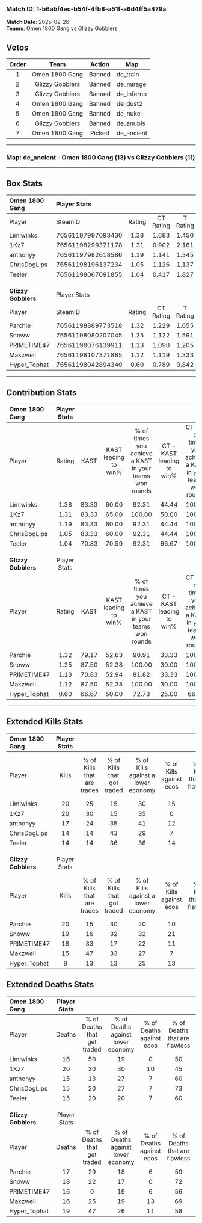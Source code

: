 ### Match ID: 1-b6abf4ec-b54f-4fb8-a51f-a6d4ff5a479a  
**Match Date**: 2025-02-26  
**Teams**: Omen 1800 Gang vs Glizzy Gobblers  

## Vetos  

| Order | Team | Action | Map |
| :---: | :--: | :----: | --- |
| 1 | Omen 1800 Gang | Banned | de_train |
| 2 | Glizzy Gobblers | Banned | de_mirage |
| 3 | Glizzy Gobblers | Banned | de_inferno |
| 4 | Omen 1800 Gang | Banned | de_dust2 |
| 5 | Omen 1800 Gang | Banned | de_nuke |
| 6 | Glizzy Gobblers | Banned | de_anubis |
| 7 | Omen 1800 Gang | Picked | de_ancient |

---  

### **Map**: de_ancient - Omen 1800 Gang (13) vs Glizzy Gobblers (11)  
---  

## Box Stats  

| **Omen 1800 Gang**  | Player Stats      |        |           |          |       |       |       |         |        |      |     |
| :- | :- | :-: | :-: | :-: | :-: | :-: | :-: | :-: | :-: | :-: | :-: |
| Player              | SteamID           | Rating | CT Rating | T Rating | KAST  |  ADR  | Kills | Assists | Deaths | K/D  | HS% |
| Limiwinks           | 76561197997093430 |  1.38  |   1.683   |  1.450   | 83.33 | 98.6  |  20   |    6    |   16   | 1.25 | 35  |
| 1Kz7                | 76561198299371178 |  1.31  |   0.902   |  2.161   | 83.33 | 102.8 |  20   |    9    |   20   | 1.00 | 55  |
| anthonyy            | 76561197982618586 |  1.19  |   1.141   |  1.345   | 83.33 | 63.4  |  17   |    8    |   15   | 1.13 | 35  |
| ChrisDogLips        | 76561198196137234 |  1.05  |   1.126   |  1.137   | 83.33 | 62.8  |  14   |    2    |   15   | 0.93 | 57  |
| Teeler              | 76561198067091855 |  1.04  |   0.417   |  1.827   | 70.83 | 76.9  |  14   |   10    |   15   | 0.93 | 28  |
|                     |                   |        |           |          |       |       |       |         |        |      |     |
|                     |                   |        |           |          |       |       |       |         |        |      |     |
|                     |                   |        |           |          |       |       |       |         |        |      |     |
| **Glizzy Gobblers** | Player Stats      |        |           |          |       |       |       |         |        |      |     |
| Player              | SteamID           | Rating | CT Rating | T Rating | KAST  |  ADR  | Kills | Assists | Deaths | K/D  | HS% |
| Parchie             | 76561198889773518 |  1.32  |   1.229   |  1.655   | 79.17 | 94.5  |  20   |    8    |   17   | 1.18 | 40  |
| Snoww               | 76561198080207045 |  1.25  |   1.122   |  1.591   | 87.50 | 79.8  |  19   |    3    |   18   | 1.06 | 47  |
| PRIMETIME47         | 76561198076139911 |  1.13  |   1.090   |  1.205   | 70.83 | 73.9  |  18   |    6    |   16   | 1.13 | 50  |
| Makzwell            | 76561198107371885 |  1.12  |   1.119   |  1.333   | 87.50 | 67.0  |  15   |    5    |   16   | 0.94 | 46  |
| Hyper_Tophat        | 76561198042894340 |  0.60  |   0.789   |  0.842   | 66.67 | 49.3  |   8   |    7    |   19   | 0.42 | 37  |
---  

## Contribution Stats  

| **Omen 1800 Gang**  | Player Stats |       |                      |                                                        |                           |                                                             |                          |                                                            |
| :- | :-: | :-: | :-: | :-: | :-: | :-: | :-: | :-: |
| Player              |    Rating    | KAST  | KAST leading to win% | % of times you achieve a KAST in your teams won rounds | CT - KAST leading to win% | CT - % of times you achieve a KAST in your teams won rounds | T - KAST leading to win% | T - % of times you achieve a KAST in your teams won rounds |
| Limiwinks           |     1.38     | 83.33 |        60.00         |                         92.31                          |           44.44           |                           100.00                            |          72.73           |                           88.89                            |
| 1Kz7                |     1.31     | 83.33 |        65.00         |                         100.00                         |           50.00           |                           100.00                            |          75.00           |                           100.00                           |
| anthonyy            |     1.19     | 83.33 |        60.00         |                         92.31                          |           44.44           |                           100.00                            |          72.73           |                           88.89                            |
| ChrisDogLips        |     1.05     | 83.33 |        60.00         |                         92.31                          |           44.44           |                           100.00                            |          72.73           |                           88.89                            |
| Teeler              |     1.04     | 70.83 |        70.59         |                         92.31                          |           66.67           |                           100.00                            |          72.73           |                           88.89                            |
|                     |              |       |                      |                                                        |                           |                                                             |                          |                                                            |
|                     |              |       |                      |                                                        |                           |                                                             |                          |                                                            |
|                     |              |       |                      |                                                        |                           |                                                             |                          |                                                            |
| **Glizzy Gobblers** | Player Stats |       |                      |                                                        |                           |                                                             |                          |                                                            |
| Player              |    Rating    | KAST  | KAST leading to win% | % of times you achieve a KAST in your teams won rounds | CT - KAST leading to win% | CT - % of times you achieve a KAST in your teams won rounds | T - KAST leading to win% | T - % of times you achieve a KAST in your teams won rounds |
| Parchie             |     1.32     | 79.17 |        52.63         |                         90.91                          |           33.33           |                           100.00                            |          70.00           |                           87.50                            |
| Snoww               |     1.25     | 87.50 |        52.38         |                         100.00                         |           30.00           |                           100.00                            |          72.73           |                           100.00                           |
| PRIMETIME47         |     1.13     | 70.83 |        52.94         |                         81.82                          |           33.33           |                           100.00                            |          75.00           |                           75.00                            |
| Makzwell            |     1.12     | 87.50 |        52.38         |                         100.00                         |           30.00           |                           100.00                            |          72.73           |                           100.00                           |
| Hyper_Tophat        |     0.60     | 66.67 |        50.00         |                         72.73                          |           25.00           |                            66.67                            |          75.00           |                           75.00                            |
---  

## Extended Kills Stats  

| **Omen 1800 Gang**  | Player Stats |                            |                            |                                    |                         |                              |                                 |                                       |                    |           |
| :- | :-: | :-: | :-: | :-: | :-: | :-: | :-: | :-: | :-: | :-: |
| Player              |    Kills     | % of Kills that are trades | % of Kills that got traded | % of Kills against a lower economy | % of Kills against ecos | % of Kills that are flawless | % of Kills that are close duels | % of Kills that are assisted by flash | Pistol Round Kills | AWP Kills |
| Limiwinks           |      20      |             25             |             15             |                 30                 |           15            |              65              |                5                |                   0                   |         0          |     1     |
| 1Kz7                |      20      |             30             |             15             |                 35                 |            0            |              60              |                5                |                  10                   |         0          |     3     |
| anthonyy            |      17      |             24             |             35             |                 41                 |           12            |              59              |                0                |                   0                   |         0          |     1     |
| ChrisDogLips        |      14      |             14             |             43             |                 29                 |            7            |              86              |                0                |                   0                   |         0          |     0     |
| Teeler              |      14      |             14             |             36             |                 36                 |           14            |              57              |                0                |                   0                   |         0          |     1     |
|                     |              |                            |                            |                                    |                         |                              |                                 |                                       |                    |           |
|                     |              |                            |                            |                                    |                         |                              |                                 |                                       |                    |           |
|                     |              |                            |                            |                                    |                         |                              |                                 |                                       |                    |           |
| **Glizzy Gobblers** | Player Stats |                            |                            |                                    |                         |                              |                                 |                                       |                    |           |
| Player              |    Kills     | % of Kills that are trades | % of Kills that got traded | % of Kills against a lower economy | % of Kills against ecos | % of Kills that are flawless | % of Kills that are close duels | % of Kills that are assisted by flash | Pistol Round Kills | AWP Kills |
| Parchie             |      20      |             15             |             30             |                 20                 |           10            |              60              |               10                |                   0                   |         1          |     3     |
| Snoww               |      19      |             16             |             32             |                 32                 |           21            |              53              |               21                |                   5                   |         2          |     3     |
| PRIMETIME47         |      18      |             33             |             17             |                 22                 |           11            |              50              |               11                |                   6                   |         0          |     2     |
| Makzwell            |      15      |             47             |             33             |                 27                 |            7            |              67              |               13                |                   0                   |         0          |     1     |
| Hyper_Tophat        |      8       |             13             |             13             |                 25                 |           13            |              50              |                0                |                   0                   |         0          |     1     |
## Extended Deaths Stats  

| **Omen 1800 Gang**  | Player Stats |                             |                                   |                          |                               |                            |                           |               |
| :- | :-: | :-: | :-: | :-: | :-: | :-: | :-: | :-: |
| Player              |    Deaths    | % of Deaths that get traded | % of Deaths against lower economy | % of Deaths against ecos | % of Deaths that are flawless | % of Deaths that are close | % of Deaths while blinded | Deaths to AWP |
| Limiwinks           |      16      |             50              |                19                 |            0             |              50               |             19             |             0             |       0       |
| 1Kz7                |      20      |             30              |                30                 |            10            |              45               |             15             |             5             |       2       |
| anthonyy            |      15      |             13              |                27                 |            7             |              60               |             7              |             7             |       1       |
| ChrisDogLips        |      15      |             20              |                27                 |            7             |              73               |             7              |             0             |       0       |
| Teeler              |      15      |             20              |                20                 |            7             |              60               |             13             |             0             |       0       |
|                     |              |                             |                                   |                          |                               |                            |                           |               |
|                     |              |                             |                                   |                          |                               |                            |                           |               |
|                     |              |                             |                                   |                          |                               |                            |                           |               |
| **Glizzy Gobblers** | Player Stats |                             |                                   |                          |                               |                            |                           |               |
| Player              |    Deaths    | % of Deaths that get traded | % of Deaths against lower economy | % of Deaths against ecos | % of Deaths that are flawless | % of Deaths that are close | % of Deaths while blinded | Deaths to AWP |
| Parchie             |      17      |             29              |                18                 |            6             |              59               |             6              |             0             |       0       |
| Snoww               |      18      |             22              |                17                 |            0             |              72               |             0              |             0             |       0       |
| PRIMETIME47         |      16      |              0              |                19                 |            6             |              56               |             0              |             0             |       0       |
| Makzwell            |      16      |             25              |                19                 |            13            |              69               |             0              |             0             |       0       |
| Hyper_Tophat        |      19      |             47              |                26                 |            11            |              58               |             5              |            11             |       0       |
